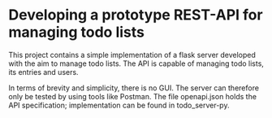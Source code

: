 # Developing a prototype REST-API for managing todo lists

This project contains a simple implementation of a flask server developed with the aim to manage todo lists.
The API is capable of managing todo lists, its entries and users.

In terms of brevity and simplicity, there is no GUI. The server can therefore only be tested by using tools like Postman.
The file openapi.json holds the API specification; implementation can be found in todo_server-py.
